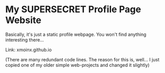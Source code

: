 # My SUPERSECRET Profile Page Website

Basically, it's just a static profile webpage. You won't find anything interesting there...

Link: xmoinx.github.io

(There are many redundant code lines. The reason for this is, well... I just copied one of my older simple web-projects and changed it slightly)
